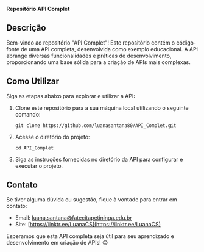 **Repositório API Complet**



## Descrição
Bem-vindo ao repositório "API Complet"! Este repositório contém o código-fonte de uma API completa, desenvolvida como exemplo educacional. A API abrange diversas funcionalidades e práticas de desenvolvimento, proporcionando uma base sólida para a criação de APIs mais complexas.



## Como Utilizar
Siga as etapas abaixo para explorar e utilizar a API:

1. Clone este repositório para a sua máquina local utilizando o seguinte comando:
   ```
   git clone https://github.com/luanasantana80/API_Complet.git
   ```

2. Acesse o diretório do projeto:
   ```
   cd API_Complet
   ```

3. Siga as instruções fornecidas no diretório da API para configurar e executar o projeto.

## Contato
Se tiver alguma dúvida ou sugestão, fique à vontade para entrar em contato:

- Email: luana.santana@fatecitapetininga.edu.br
- Site: [https://linktr.ee/LuanaCS](https://linktr.ee/LuanaCS)

Esperamos que esta API completa seja útil para seu aprendizado e desenvolvimento em criação de APIs! 😊

[Repositório]: https://github.com/luanasantana80/API_Complet
